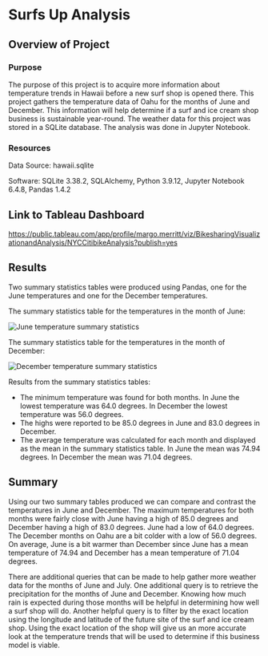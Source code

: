 # Surfs Up Analysis
## Overview of Project
### Purpose
The purpose of this project is to acquire more information about temperature trends in Hawaii before a new surf shop is opened there. This project gathers the temperature data of Oahu for the months of June and December. This information will help determine if a surf and ice cream shop business is sustainable year-round. The weather data for this project was stored in a SQLite database. The analysis was done in Jupyter Notebook. 


### Resources
Data Source: hawaii.sqlite

Software: SQLite 3.38.2, SQLAlchemy, Python 3.9.12, Jupyter Notebook 6.4.8, Pandas 1.4.2

## Link to Tableau Dashboard

https://public.tableau.com/app/profile/margo.merritt/viz/BikesharingVisualizationandAnalysis/NYCCitibikeAnalysis?publish=yes

## Results
Two summary statistics tables were produced using Pandas, one for the June temperatures and one for the December temperatures. 

The summary statistics table for the temperatures in the month of June:

![June temperature summary statistics](https://user-images.githubusercontent.com/111299372/205147323-7c71fe99-1141-477f-93eb-7de14e248590.png)

The summary statistics table for the temperatures in the month of December: 

![December temperature summary statistics](https://user-images.githubusercontent.com/111299372/205147434-bdacb1f9-6daa-4126-b67b-1620eb8c2572.png)

Results from the summary statistics tables:
* The minimum temperature was found for both months. In June the lowest temperature was 64.0 degrees. In December the lowest temperature was 56.0 degrees.
* The highs were reported to be 85.0 degrees in June and 83.0 degrees in December.
* The average temperature was calculated for each month and displayed as the mean in the summary statistics table. In June the mean was 74.94 degrees. In December the mean was 71.04 degrees. 


## Summary 
Using our two summary tables produced we can compare and contrast the temperatures in June and December. The maximum temperatures for both months were fairly close with June having a high of 85.0 degrees and December having a high of 83.0 degrees. June had a low of 64.0 degrees. The December months on Oahu are a bit colder with a low of 56.0 degrees. On average, June is a bit warmer than December since June has a mean temperature of 74.94 and December has a mean temperature of 71.04 degrees. 

There are additional queries that can be made to help gather more weather data for the months of June and July. One additional query is to retrieve the precipitation for the months of June and December. Knowing how much rain is expected during those months will be helpful in determining how well a surf shop will do. Another helpful query is to filter by the exact location using the longitude and latitude of the future site of the surf and ice cream shop. Using the exact location of the shop will give us an more accurate look at the temperature trends that will be used to determine if this business model is viable. 
